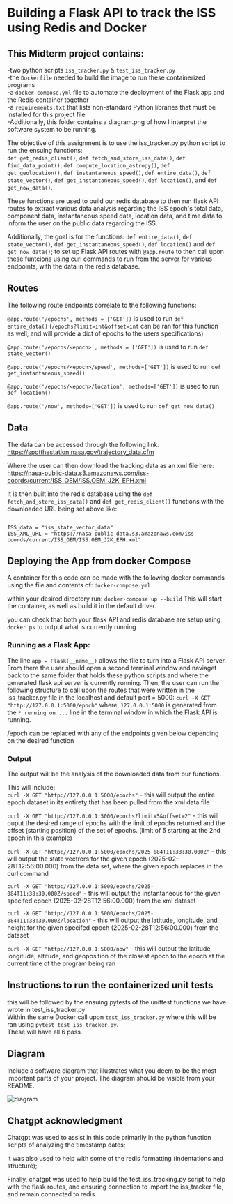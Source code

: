 # Building a Flask API to track the ISS using Redis and Docker

## This Midterm project contains:   

-two python scripts ```iss_tracker.py``` & ```test_iss_tracker.py```   
-the ```Dockerfile``` needed to build the image to run these containerized programs   
-a ```docker-compose.yml``` file to automate the deployment of the Flask app and the Redis container together   
-a ```requirements.txt``` that lists non-standard Python libraries that must be installed for this project file   
-Additionally, this folder contains a diagram.png of how I interpret the software system to be running.

The objective of this assignment is to use the iss_tracker.py python script to run the ensuing functions:    
```def get_redis_client()```, ```def fetch_and_store_iss_data()```, ```def find_data_point()```, ```def compute_location_astropy()```, ```def get_geolocation()```,  ```def instantaneous_speed()```, ```def entire_data()```, ```def state_vector()```, ```def get_instantaneous_speed()```, ```def location()```, and ```def get_now_data()```.    

These functions are used to build our redis database to then run flask API routes to extract various data analysis regarding the ISS epoch's total data, component data, instantaneous speed data, location data, and time data to inform the user on the public data regarding the ISS.

Additionally, the goal is for the functions: ```def entire_data()```, ```def state_vector()```, ```def get_instantaneous_speed()```, ```def location()``` and ```def get_now_data()```; to set up Flask API routes with ```@app.route``` to then call upon these funtcions using curl commands to run from the server for various endpoints, with the data in the redis database.

## Routes
The following route endpoints correlate to the following functions:   

```@app.route('/epochs', methods = ['GET'])``` is used to run ```def entire_data()``` (```/epochs?limit=int&offset=int``` can be ran for this function as well, and will provide a dict of epochs to the users specifications)

```@app.route('/epochs/<epoch>', methods = ['GET'])``` is used to run ```def state_vector()```

```@app.route('/epochs/<epoch>/speed', methods=['GET'])``` is used to run ```def get_instantaneous_speed()```

```@app.route('/epochs/<epoch>/location', methods=['GET'])``` is used to run ```def location()```   

```@app.route('/now', methods=['GET'])``` is used to run ```def get_now_data()```


## Data
The data can be accessed through the following link: https://spotthestation.nasa.gov/trajectory_data.cfm

Where the user can then download the tracking data as an xml file here: https://nasa-public-data.s3.amazonaws.com/iss-coords/current/ISS_OEM/ISS.OEM_J2K_EPH.xml

It is then built into the redis database using the ```def fetch_and_store_iss_data()``` and ```def get_redis_client()``` functions with the downloaded URL being set above like:    
```rd = get_redis_client()   

ISS_data = "iss_state_vector_data"   
ISS_XML_URL = "https://nasa-public-data.s3.amazonaws.com/iss-coords/current/ISS_OEM/ISS.OEM_J2K_EPH.xml"
```   
 


## Deploying the App from docker Compose
A container for this code can be made with the following docker commands using the file and contents of: ```docker-compose.yml```   

within your desired directory run: ```docker-compose up --build``` This will start the container, as well as build it in the default driver.   

you can check that both your flask API and redis database are setup using ```docker ps``` to output what is currently running


### Running as a Flask App:
The line ```app = Flask(__name__)``` allows the file to turn into a Flask API server. From there the user should open a second terminal window and naviaget back to the same folder that holds these python scripts and where the generated flask api server is currently running. Then, the user can run the following structure to call upon the routes that were written in the iss_tracker.py file in the localhost and default port = 5000: ```curl -X GET "http://127.0.0.1:5000/epoch"``` where, ```127.0.0.1:5000``` is generated from the ```* running on ...``` line in the terminal window in which the Flask API is running.  

/epoch can be replaced with any of the endpoints given below depending on the desired function   

### Output  
The output will be the analysis of the downloaded data from our functions.   

This will include:   
```curl -X GET "http://127.0.0.1:5000/epochs"``` - this will output the entire epoch dataset in its entirety that has been pulled from the xml data file   

```curl -X GET "http://127.0.0.1:5000/epochs?limit=5&offset=2"``` - this will ouput the desired range of epochs with the limit of epochs returned and the offset (starting position) of the set of epochs. (limit of 5 starting at the 2nd epoch in this example)   

```curl -X GET "http://127.0.0.1:5000/epochs/2025-084T11:38:30.000Z"``` - this will output the state vectrors for the given epoch (2025-02-28T12:56:00.000) from the data set, where the given epoch replaces <epoch> in the curl command   

```curl -X GET "http://127.0.0.1:5000/epochs/2025-084T11:38:30.000Z/speed"``` - this will output the instantaneous for the given specifed epoch (2025-02-28T12:56:00.000) from the xml dataset   

```curl -X GET "http://127.0.0.1:5000/epochs/2025-084T11:38:30.000Z/location"``` - this will output the latitude, longitude, and height for the given specifed epoch (2025-02-28T12:56:00.000) from the dataset   

```curl -X GET "http://127.0.0.1:5000/now"``` - this will output the latitude, longitude, altitude, and geoposition of the closest epoch to the epoch at the current time of the program being ran   

## Instructions to run the containerized unit tests

this will be followed by the ensuing pytests of the unittest functions we have wrote in
test_iss_tracker.py   
Within the same Docker call upon ```test_iss_tracker.py``` where this will be ran using ```pytest test_iss_tracker.py```.    
These will have all 6 pass



## Diagram
Include a software diagram that illustrates what you deem to be the most important parts of your project. The diagram should be visible from your README.

![diagram](https://github.com/user-attachments/assets/1e2c2e60-2e09-4907-940a-49d89cf2204c)

## Chatgpt acknowledgment
Chatgpt was used to assist in this code primarily in the python function scripts of analyzing the timestamp dates;   

it was also used to help with some of the redis formatting (indentations and structure);   

Finally, chatgpt was used to help build the test_iss_tracking.py script to help with the flask routes, and ensuring connection to import the iss_tracker file, and remain connected to redis.
